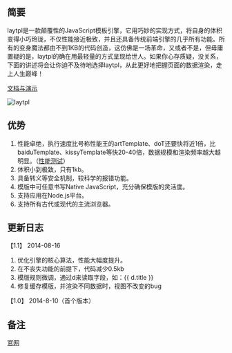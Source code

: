 
## 简要
laytpl是一款颠覆性的JavaScript模板引擎，它用巧妙的实现方式，将自身的体积变得小巧玲珑，不仅性能接近极致，并且还具备传统前端引擎的几乎所有功能。所有的变身魔法都由不到1KB的代码创造，这仿佛是一场革命，又或者不是，但毋庸置疑的是，laytpl的确在用最轻量的方式呈现给世人。如果你心存质疑，没关系，下面的讲述将会让你迫不及待地选择laytpl，从此更好地把握页面的数据渲染，走上人生巅峰！

[文档与演示](http://sentsin.com/layui/laytpl/)   

![laytpl](http://sentsin.qiniudn.com/sentsinlaytpltuiguang.png)

## 优势
1. 性能卓绝，执行速度比号称性能王的artTemplate、doT还要快将近1倍，比baiduTemplate、kissyTemplate等快20-40倍，数据规模和渲染频率越大越明显。（[性能测试](http://sentsin.com/layui/laytpl/test.html)）
2. 体积小到极致，只有1kb。
3. 具备转义等安全机制，较科学的报错功能。
4. 模版中可任意书写Native JavaScript，充分确保模版的灵活度。
5. 支持应用在Node.js平台。
6. 支持所有古代或现代的主流浏览器。

## 更新日志

【1.1】 2014-08-16

1. 优化引擎的核心算法，性能大幅度提升。
2. 在不丧失功能的前提下，代码减少0.5kb
3. 模版规则微调，通过d来读取字段，如：{{ d.title }}
4. 修复缓存模版，并渲染不同数据时，视图不改变的bug

【1.0】 2014-8-10（首个版本）

## 备注
[官网](http://sentsin.com/layui/laytpl/)

